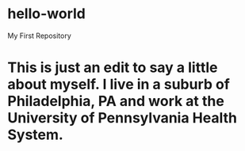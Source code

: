 # hello-world
My First Repository
# This is just an edit to say a little about myself.  I live in a suburb of Philadelphia, PA and work at the University of Pennsylvania Health System.
